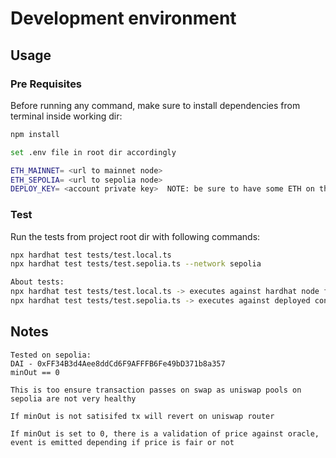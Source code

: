 # Development environment

## Usage

### Pre Requisites

Before running any command, make sure to install dependencies from terminal inside working dir:

```sh
npm install
```

```sh
set .env file in root dir accordingly

ETH_MAINNET= <url to mainnet node>
ETH_SEPOLIA= <url to sepolia node>
DEPLOY_KEY= <account private key>  NOTE: be sure to have some ETH on this account on sepolia
```

### Test

Run the tests from project root dir with following commands:

```sh
npx hardhat test tests/test.local.ts
npx hardhat test tests/test.sepolia.ts --network sepolia

```

```sh
About tests:
npx hardhat test tests/test.local.ts -> executes against hardhat node forked mainnet
npx hardhat test tests/test.sepolia.ts -> executes against deployed contract on sepolia

```

## Notes

```
Tested on sepolia:
DAI - 0xFF34B3d4Aee8ddCd6F9AFFFB6Fe49bD371b8a357
minOut == 0

This is too ensure transaction passes on swap as uniswap pools on sepolia are not very healthy

If minOut is not satisifed tx will revert on uniswap router

If minOut is set to 0, there is a validation of price against oracle, event is emitted depending if price is fair or not



```
